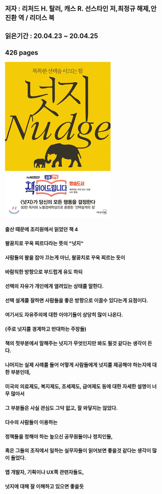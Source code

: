 ## 저자 : 리처드 H. 탈러, 캐스 R. 선스타인 저,최정규 해제,안진환 역  / 리더스 북

## 읽은기간 : 20.04.23 ~ 20.04.25

## 426 pages

![Smithsonian Image](../../public/images/books-images/nudge.jpg)

### 출산 때문에 조리원에서 읽었던 책 4

### 팔꿈치로 꾸욱 찌르다라는 뜻의 "넛지"

### 사람들의 팔을 잡아 끄는게 아닌, 팔꿈치로 꾸욱 찌르는 듯이

### 바람직한 방향으로 부드럽게 유도 하되

### 선택의 자유가 개인에게 열려있는 상태를 말한다.

### 선택 설계를 잘하면 사람들을 좋은 방향으로 이끌수 있다는게 요점이다.

### 여기서도 자유주의에 대한 이야기들이 상당히 많이 나온다.

### (주로 넛지를 경계하고 반대하는 주장들)

### 책의 첫부분에서 말해주는 넛지가 무엇인지만 봐도 될것 같다는 생각이 든다.

### 나머지는 실제 사례를 들어 어떻게 사람들에게 넛지를 제공해야 하는지에 대한 부분인데,

### 미국의 의료제도, 복지제도, 조세제도, 급여제도 등에 대한 자세한 설명이 너무 많아서

### 그 부분들은 사실 관심도 그닥 없고, 잘 와닿지는 않았다.

### 다수의 사람들이 이용하는

### 정책들을 정해야 하는 높으신 공무원들이나 정치인들,

### 혹은 그들의 조직에서 일하는 실무자들이 읽어보면 좋을것 같다는 생각이 많이 들었다.

### 앱 개발자, 기획이나 UX쪽 관련자들도,

### 넛지에 대해 잘 이해하고 있으면 좋을듯
